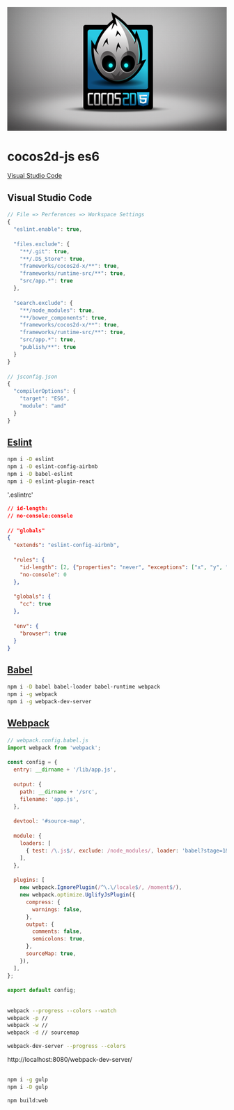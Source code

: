 ![alt tag](https://github.com/Coolok/cocosWebpack/blob/master/cocos2d-js-es6/HelloWorld.png)

# cocos2d-js es6
 [Visual Studio Code](https://code.visualstudio.com/)


## Visual Studio Code
```js
// File => Perferences => Workspace Settings
{
  "eslint.enable": true,

  "files.exclude": {
    "**/.git": true,
    "**/.DS_Store": true,
    "frameworks/cocos2d-x/**": true,
    "frameworks/runtime-src/**": true,
    "src/app.*": true
  },

  "search.exclude": {
    "**/node_modules": true,
    "**/bower_components": true,
    "frameworks/cocos2d-x/**": true,
    "frameworks/runtime-src/**": true,
    "src/app.*": true,
    "publish/**": true
  }
}

// jsconfig.json
{
  "compilerOptions": {
    "target": "ES6",
    "module": "amd"
  }
}
```

##  [Eslint](http://eslint.org/)
```bash
npm i -D eslint
npm i -D eslint-config-airbnb
npm i -D babel-eslint
npm i -D eslint-plugin-react
```
'.eslintrc'
```json
// id-length: 
// no-console:console

// "globals" 
{
  "extends": "eslint-config-airbnb",

  "rules": {
    "id-length": [2, {"properties": "never", "exceptions": ["x", "y", "_", "$", "s", "e"]}],
    "no-console": 0
  },

  "globals": {
    "cc": true
  },

  "env": {
    "browser": true
  }
}
```

##  [Babel](http://babeljs.io)
```bash
npm i -D babel babel-loader babel-runtime webpack
npm i -g webpack
npm i -g webpack-dev-server
```

##  [Webpack](https://webpack.github.io/)
```js
// webpack.config.babel.js
import webpack from 'webpack';

const config = {
  entry: __dirname + '/lib/app.js',

  output: {
    path: __dirname + '/src',
    filename: 'app.js',
  },

  devtool: '#source-map',

  module: {
    loaders: [
      { test: /\.js$/, exclude: /node_modules/, loader: 'babel?stage=1&optional=runtime' },
    ],
  },

  plugins: [
    new webpack.IgnorePlugin(/^\.\/locale$/, /moment$/),
    new webpack.optimize.UglifyJsPlugin({
      compress: {
        warnings: false,
      },
      output: {
        comments: false,
        semicolons: true,
      },
      sourceMap: true,
    }),
  ],
};

export default config;
```

## 
```bash
webpack --progress --colors --watch
webpack -p //
webpack -w //
webpack -d // sourcemap
```

```bash
webpack-dev-server --progress --colors
```
http://localhost:8080/webpack-dev-server/

## 
```bash
npm i -g gulp
npm i -D gulp
```
```bash
npm build:web
```